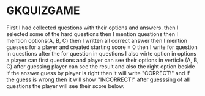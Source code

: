 # GKQUIZGAME
First I had collected questions with their options and answers.
then I selected some of the hard questions 
then I mention questions
then I mention options(A, B, C)
then I written all correct answer 
then I mention guesses for a player and created starting score = 0
then I write for question in questions 
after the for question in questions I also wirte option in options
a player can first questions and player can see their options in verticle (A, B, C)
after guessing player can see the result and also the right option beside
if the answer guess by player is right then it will write "CORRECT!" and if the guess is wrong then it will show "INCORRECT!"
after guesssing  of all questions the player will see their score below.
